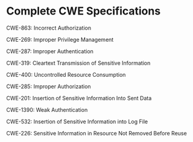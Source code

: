 

# Complete CWE Specifications

CWE-863: Incorrect Authorization

CWE-269: Improper Privilege Management

CWE-287: Improper Authentication

CWE-319: Cleartext Transmission of Sensitive Information

CWE-400: Uncontrolled Resource Consumption

CWE-285: Improper Authorization

CWE-201: Insertion of Sensitive Information Into Sent Data

CWE-1390: Weak Authentication

CWE-532: Insertion of Sensitive Information into Log File

CWE-226: Sensitive Information in Resource Not Removed Before Reuse